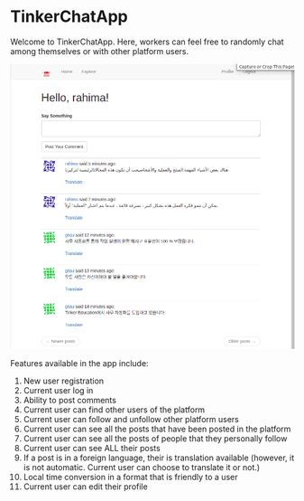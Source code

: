 # TinkerChatApp

Welcome to TinkerChatApp. Here, workers can feel free to randomly chat among themselves or with other platform users.

![TinkerChatApp](app/static/images/TinkerChatApp.png)

Features available in the app include:

1. New user registration
2. Current user log in
3. Ability to post comments
4. Current user can find other users of the platform
5. Current user can follow and unfollow other platform users
6. Current user can see all the posts that have been posted in the platform
7. Current user can see all the posts of people that they personally follow
8. Current user can see ALL their posts
9. If a post is in a foreign language, their is translation available (however, it is not automatic. Current user can choose to translate it or not.)
10. Local time conversion in a format that is friendly to a user
11. Current user can edit their profile
